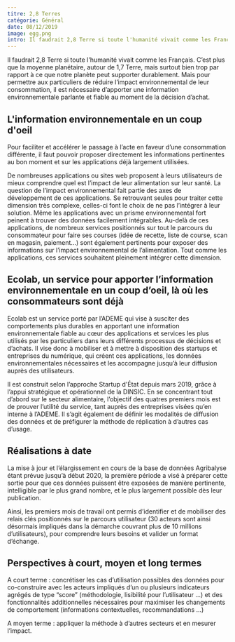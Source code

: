 ```yaml
---
titre: 2,8 Terres
catégorie: Général
date: 08/12/2019
image: egg.png
intro: Il faudrait 2,8 Terre si toute l'humanité vivait comme les Français.
---
```


Il faudrait 2,8 Terre si toute l'humanité vivait comme les Français. C’est plus que la moyenne planétaire, autour de 1,7 Terre, mais surtout bien trop par rapport à ce que notre planète peut supporter durablement. Mais pour permettre aux particuliers de réduire l’impact environnemental de leur consommation, il est nécessaire d’apporter une information environnementale parlante et fiable au moment de la décision d’achat.

## L'information environnementale en un coup d'oeil

Pour faciliter et accélérer le passage à l’acte en faveur d’une consommation différente, il faut pouvoir proposer directement les informations pertinentes au bon moment et sur les applications déjà largement utilisées.

De nombreuses applications ou sites web proposent à leurs utilisateurs de mieux comprendre quel est l’impact de leur alimentation sur leur santé. La question de l’impact environnemental fait partie des axes de développement de ces applications. Se retrouvant seules pour traiter cette dimension très complexe, celles-ci font le choix de ne pas l’intégrer à leur solution. Même les applications avec un prisme environnemental fort peinent à trouver des données facilement intégrables.
Au-delà de ces applications, de nombreux services positionnés sur tout le parcours du consommateur pour faire ses courses (idée de recette, liste de course, scan en magasin, paiement…) sont également pertinents pour exposer des informations sur l’impact environnemental de l’alimentation. Tout comme les applications, ces services souhaitent pleinement intégrer cette dimension.

## Ecolab, un service pour apporter l’information environnementale en un coup d’oeil, là où les consommateurs sont déjà

Ecolab est un service porté par l’ADEME qui vise à susciter des comportements plus durables en apportant une information environnementale fiable au cœur des applications et services les plus utilisés par les particuliers dans leurs différents processus de décisions et d’achats. Il vise donc à mobiliser et à mettre à disposition des startups et entreprises du numérique, qui créent ces applications, les données environnementales nécessaires et les accompagne jusqu’à leur diffusion auprès des utilisateurs.

Il est construit selon l’approche Startup d'État depuis mars 2019, grâce à l’appui stratégique et opérationnel de la DINSIC.
En se concentrant tout d’abord sur le secteur alimentaire, l’objectif des quatres premiers mois est de prouver l’utilité du service, tant auprès des entreprises visées qu’en interne à l’ADEME. Il s’agit également de définir les modalités de diffusion des données et de préfigurer la méthode de réplication à d’autres cas d’usage.

## Réalisations à date

La mise à jour et l’élargissement en cours de la base de données Agribalyse étant prévue jusqu’à début 2020, la première période a visé à préparer cette sortie pour que ces données puissent être exposées de manière pertinente, intelligible par le plus grand nombre, et le plus largement possible dès leur publication.

Ainsi, les premiers mois de travail ont permis d’identifier et de mobiliser des relais clés positionnés sur le parcours utilisateur (30 acteurs sont ainsi désormais impliqués dans la démarche couvrant plus de 10 millions d’utilisateurs), pour comprendre leurs besoins et valider un format d’échange.

## Perspectives à court, moyen et long termes

A court terme : concrétiser les cas d’utilisation possibles des données pour co-construire avec les acteurs impliqués d’un ou plusieurs indicateurs agrégés de type “score” (méthodologie, lisibilité pour l’utilisateur ...) et des fonctionnalités additionnelles nécessaires pour maximiser les changements de comportement (informations contextuelles, recommandations …)

A moyen terme : appliquer la méthode à d’autres secteurs et en mesurer l’impact.
